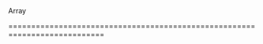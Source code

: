 <!--merge--><!--/merge-->
<!--type-->Array<String, dxResponsiveBoxItem, Object><!--/type-->
===========================================================================
